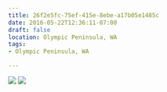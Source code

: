 ```yaml
---
title: 26f2e5fc-75ef-415e-8ebe-a17b05e1485c
date: 2016-05-22T12:36:11-07:00
draft: false
location: Olympic Peninsula, WA
tags:
- Olympic Peninsula, WA

---
```



![](https://d17enza3bfujl8.cloudfront.net/DSCF3323.jpg)
![](https://d17enza3bfujl8.cloudfront.net/DSCF3185.jpg)

